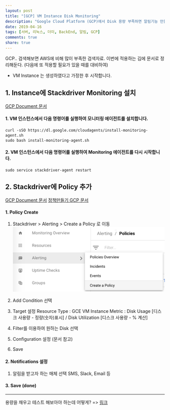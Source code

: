 ```yaml
---
layout: post
title: "[GCP] VM Instance Disk Monitoring"
description: "Google Cloud Platform (GCP)에서 Disk 용량 부족하면 알림기능 만들기"
date: 2019-04-16
tags: [서버, 리눅스, 더미, BackEnd, 알림, GCP]
comments: true
share: true
---
```


GCP.. 검색해보면 AWS에 비해 많이 부족한 검색자료.
이번에 적용하는 김에 문서로 정리해둔다.
(다음에 또 적용할 필요가 있을 때를 대비하여)

* VM Instance 는 생성하였다고 가정한 후 시작합니다.


## 1. Instance에 Stackdriver Monitoring 설치

[GCP Document 문서](https://cloud.google.com/monitoring/agent/install-agent?hl=ko)

#### 1. VM 인스턴스에서 다음 명령어를 실행하여 모니터링 에이전트를 설치합니다.

```console
curl -sSO https://dl.google.com/cloudagents/install-monitoring-agent.sh
sudo bash install-monitoring-agent.sh
```

#### 2. VM 인스턴스에서 다음 명령어를 실행하여 Monitoring 에이전트를 다시 시작합니다.

```console
sudo service stackdriver-agent restart
```


## 2. Stackdriver에 Policy 추가

[GCP Document 문서](https://cloud.google.com/monitoring/alerts/)
[정책만들기 GCP 문서](https://cloud.google.com/stackdriver/pricing#alert-usage)

#### 1. Policy Create

1. Stackdriver > Alerting > Create a Policy 로 이동
![image](/images/post_1/img_1.png)

2. Add Condition 선택

3. Target 설정
   Resource Type : GCE VM Instance
   Metric : Disk Usage [디스크 사용량 - 정량(숫자)표시] / Disk Utilization [디스크 사용량 - % 계산]

4. Filter를 이용하여 원하는 Disk 선택

5. Configuration 설정 (문서 참고)

6. Save

#### 2. Notifications 설정

1. 알림을 받고자 하는 매체 선택
   SMS, Slack, Email 등

#### 3. Save (done)



---

용량을 채우고 테스트 해보아야 하는데 어떻게? => [링크](/2019-04-15/Linux-%E1%84%83%E1%85%A5%E1%84%86%E1%85%B5%E1%84%91%E1%85%A1%E1%84%8B%E1%85%B5%E1%86%AF-%E1%84%86%E1%85%A1%E1%86%AB%E1%84%83%E1%85%B3%E1%86%AF%E1%84%80%E1%85%B5/)